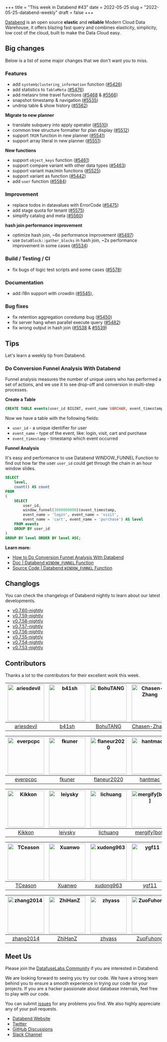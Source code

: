 +++
title = "This week in Databend #43"
date = 2022-05-25
slug = "2022-05-25-databend-weekly"
draft = false
+++

[Databend](https://github.com/datafuselabs/databend) is an open source **elastic** and **reliable** Modern Cloud Data Warehouse, it offers blazing fast query and combines elasticity, simplicity, low cost of the cloud, built to make the Data Cloud easy.

## Big changes

Below is a list of some major changes that we don't want you to miss.

### Features

- add `system$clustering_information` function ([#5426](https://github.com/datafuselabs/databend/pull/5426))
- add statistics to `TableMeta` ([#5476](https://github.com/datafuselabs/databend/pull/5476))
- add metasrv time travel functions ([#5468](https://github.com/datafuselabs/databend/pull/5468) & [#5566](https://github.com/datafuselabs/databend/pull/5566))
- snapshot timestamp & navigation ([#5535](https://github.com/datafuselabs/databend/pull/5535))
- undrop table & show history ([#5562](https://github.com/datafuselabs/databend/pull/5562))

**Migrate to new planner**

- translate subquery into apply operator ([#5510](https://github.com/datafuselabs/databend/pull/5510))
- common tree structure formatter for plan display ([#5512](https://github.com/datafuselabs/databend/pull/5512))
- support `TRIM` function in new planner ([#5541](https://github.com/datafuselabs/databend/pull/5541)) 
- support array literal in new planner ([#5551](https://github.com/datafuselabs/databend/pull/5551)) 

**New functions**

- support `object_keys` function ([#5461](https://github.com/datafuselabs/databend/pull/5461))
- support compare variant with other data types ([#5463](https://github.com/datafuselabs/databend/pull/5463))
- support variant max/min functions ([#5525](https://github.com/datafuselabs/databend/pull/5525)) 
- support variant as function ([#5442](https://github.com/datafuselabs/databend/pull/5442)) 
- add `user` function ([#5584](https://github.com/datafuselabs/databend/pull/5584)) 

### Improvement

- replace todos in datavalues with ErrorCode ([#5475](https://github.com/datafuselabs/databend/pull/5475))
- add stage quota for tenant ([#5575](https://github.com/datafuselabs/databend/pull/5575))
- simplify catalog and meta ([#5560](https://github.com/datafuselabs/databend/pull/5560))

**hash join performance improvement**

- optimize hash join, ~6x performance improvement ([#5497](https://github.com/datafuselabs/databend/pull/5497))
- use `DataBlock::gather_blocks` in hash join, ~2x performance improvement in some cases ([#5534](https://github.com/datafuselabs/databend/pull/5534))

### Build / Testing / CI

- fix bugs of logic test scripts and some cases ([#5578](https://github.com/datafuselabs/databend/pull/5578))

### Documentation

- add i18n support with crowdin ([#5545](https://github.com/datafuselabs/databend/pull/5545)), 

### Bug fixes

- fix retention aggregation coredump bug ([#5450](https://github.com/datafuselabs/databend/pull/5450))
- fix server hang when parallel execute query ([#5482](https://github.com/datafuselabs/databend/pull/5482))
- fix wrong output in hash join ([#5538](https://github.com/datafuselabs/databend/pull/5538) & [#5539](https://github.com/datafuselabs/databend/pull/5539))

## Tips

Let's learn a weekly tip from Databend.

### Do Conversion Funnel Analysis With Databend

Funnel analysis measures the number of unique users who has performed a set of actions, and we use it to see drop-off and conversion in multi-step processes.

**Create a Table**

```SQL
CREATE TABLE events(user_id BIGINT, event_name VARCHAR, event_timestamp TIMESTAMP);
```

Now we have a table with the following fields:

- `user_id` - a unique identifier for user
- `event_name` - type of the event, like: login, visit, cart and purchase
- `event_timestamp` - timestamp which event occurred

**Funnel Analysis**

It's easy and performance to use Databend WINDOW_FUNNEL Function to find out how far the user `user_id` could get through the chain in an hour window slides.

```SQL
SELECT
    level,
    count() AS count
FROM
(
    SELECT
        user_id,
        window_funnel(3600000000)(event_timestamp, 
        event_name = 'login', event_name = 'visit', 
        event_name = 'cart', event_name = 'purchase') AS level
    FROM events
    GROUP BY user_id
)
GROUP BY level ORDER BY level ASC;
```

**Learn more:**

- [How to Do Conversion Funnel Analysis With Databend](https://databend.rs/doc/learn/analyze-funnel-with-databend)
- [Doc | Databend `WINDOW_FUNNEL` Function](https://databend.rs/doc/learn/analyze-funnel-with-databend)
- [Source Code | Databend `WINDOW_FUNNEL` Function](https://github.com/datafuselabs/databend/blob/main/common/functions/src/aggregates/aggregate_window_funnel.rs)

## Changlogs

You can check the changelogs of Databend nightly to learn about our latest developments.

- [v0.7.60-nightly](https://github.com/datafuselabs/databend/releases/tag/v0.7.60-nightly)
- [v0.7.59-nightly](https://github.com/datafuselabs/databend/releases/tag/v0.7.59-nightly)
- [v0.7.58-nightly](https://github.com/datafuselabs/databend/releases/tag/v0.7.58-nightly)
- [v0.7.57-nightly](https://github.com/datafuselabs/databend/releases/tag/v0.7.57-nightly)
- [v0.7.56-nightly](https://github.com/datafuselabs/databend/releases/tag/v0.7.56-nightly)
- [v0.7.55-nightly](https://github.com/datafuselabs/databend/releases/tag/v0.7.55-nightly)
- [v0.7.54-nightly](https://github.com/datafuselabs/databend/releases/tag/v0.7.54-nightly)
- [v0.7.53-nightly](https://github.com/datafuselabs/databend/releases/tag/v0.7.53-nightly)

## Contributors

Thanks a lot to the contributors for their excellent work this week.

| [<img alt="ariesdevil" src="https://avatars.githubusercontent.com/u/7812909?v=4&s=117" width="117">](https://github.com/ariesdevil) | [<img alt="b41sh" src="https://avatars.githubusercontent.com/u/1070352?v=4&s=117" width="117">](https://github.com/b41sh) | [<img alt="BohuTANG" src="https://avatars.githubusercontent.com/u/172204?v=4&s=117" width="117">](https://github.com/BohuTANG) | [<img alt="Chasen-Zhang" src="https://avatars.githubusercontent.com/u/15354455?v=4&s=117" width="117">](https://github.com/Chasen-Zhang) | [<img alt="dantengsky" src="https://avatars.githubusercontent.com/u/22081156?v=4&s=117" width="117">](https://github.com/dantengsky) | [<img alt="drmingdrmer" src="https://avatars.githubusercontent.com/u/44069?v=4&s=117" width="117">](https://github.com/drmingdrmer) |
| :---------------------------------------------------------------------------------------------------------------------------------: | :-----------------------------------------------------------------------------------------------------------------------: | :----------------------------------------------------------------------------------------------------------------------------: | :--------------------------------------------------------------------------------------------------------------------------------------: | :----------------------------------------------------------------------------------------------------------------------------------: | :---------------------------------------------------------------------------------------------------------------------------------: |
|                                             [ariesdevil](https://github.com/ariesdevil)                                             |                                             [b41sh](https://github.com/b41sh)                                             |                                            [BohuTANG](https://github.com/BohuTANG)                                             |                                             [Chasen-Zhang](https://github.com/Chasen-Zhang)                                              |                                             [dantengsky](https://github.com/dantengsky)                                              |                                            [drmingdrmer](https://github.com/drmingdrmer)                                            |

| [<img alt="everpcpc" src="https://avatars.githubusercontent.com/u/1808802?v=4&s=117" width="117">](https://github.com/everpcpc) | [<img alt="fkuner" src="https://avatars.githubusercontent.com/u/39162698?v=4&s=117" width="117">](https://github.com/fkuner) | [<img alt="flaneur2020" src="https://avatars.githubusercontent.com/u/129800?v=4&s=117" width="117">](https://github.com/flaneur2020) | [<img alt="hantmac" src="https://avatars.githubusercontent.com/u/7600925?v=4&s=117" width="117">](https://github.com/hantmac) | [<img alt="hanyisong" src="https://avatars.githubusercontent.com/u/71937758?v=4&s=117" width="117">](https://github.com/hanyisong) | [<img alt="junnplus" src="https://avatars.githubusercontent.com/u/8097526?v=4&s=117" width="117">](https://github.com/junnplus) |
| :-----------------------------------------------------------------------------------------------------------------------------: | :--------------------------------------------------------------------------------------------------------------------------: | :----------------------------------------------------------------------------------------------------------------------------------: | :---------------------------------------------------------------------------------------------------------------------------: | :--------------------------------------------------------------------------------------------------------------------------------: | :-----------------------------------------------------------------------------------------------------------------------------: |
|                                             [everpcpc](https://github.com/everpcpc)                                             |                                             [fkuner](https://github.com/fkuner)                                              |                                            [flaneur2020](https://github.com/flaneur2020)                                             |                                             [hantmac](https://github.com/hantmac)                                             |                                             [hanyisong](https://github.com/hanyisong)                                              |                                             [junnplus](https://github.com/junnplus)                                             |

| [<img alt="Kikkon" src="https://avatars.githubusercontent.com/u/19528375?v=4&s=117" width="117">](https://github.com/Kikkon) | [<img alt="leiysky" src="https://avatars.githubusercontent.com/u/22445410?v=4&s=117" width="117">](https://github.com/leiysky) | [<img alt="lichuang" src="https://avatars.githubusercontent.com/u/1998569?v=4&s=117" width="117">](https://github.com/lichuang) | [<img alt="mergify[bot]" src="https://avatars.githubusercontent.com/in/10562?v=4&s=117" width="117">](https://github.com/apps/mergify) | [<img alt="soyeric128" src="https://avatars.githubusercontent.com/u/106025534?v=4&s=117" width="117">](https://github.com/soyeric128) | [<img alt="sundy-li" src="https://avatars.githubusercontent.com/u/3325189?v=4&s=117" width="117">](https://github.com/sundy-li) |
| :--------------------------------------------------------------------------------------------------------------------------: | :----------------------------------------------------------------------------------------------------------------------------: | :-----------------------------------------------------------------------------------------------------------------------------: | :------------------------------------------------------------------------------------------------------------------------------------: | :-----------------------------------------------------------------------------------------------------------------------------------: | :-----------------------------------------------------------------------------------------------------------------------------: |
|                                             [Kikkon](https://github.com/Kikkon)                                              |                                             [leiysky](https://github.com/leiysky)                                              |                                             [lichuang](https://github.com/lichuang)                                             |                                            [mergify[bot]](https://github.com/apps/mergify)                                             |                                              [soyeric128](https://github.com/soyeric128)                                              |                                             [sundy-li](https://github.com/sundy-li)                                             |

| [<img alt="TCeason" src="https://avatars.githubusercontent.com/u/33082201?v=4&s=117" width="117">](https://github.com/TCeason) | [<img alt="Xuanwo" src="https://avatars.githubusercontent.com/u/5351546?v=4&s=117" width="117">](https://github.com/Xuanwo) | [<img alt="xudong963" src="https://avatars.githubusercontent.com/u/41979257?v=4&s=117" width="117">](https://github.com/xudong963) | [<img alt="ygf11" src="https://avatars.githubusercontent.com/u/3428089?v=4&s=117" width="117">](https://github.com/ygf11) | [<img alt="youngsofun" src="https://avatars.githubusercontent.com/u/5782159?v=4&s=117" width="117">](https://github.com/youngsofun) | [<img alt="ZeaLoVe" src="https://avatars.githubusercontent.com/u/10904090?v=4&s=117" width="117">](https://github.com/ZeaLoVe) |
| :----------------------------------------------------------------------------------------------------------------------------: | :-------------------------------------------------------------------------------------------------------------------------: | :--------------------------------------------------------------------------------------------------------------------------------: | :-----------------------------------------------------------------------------------------------------------------------: | :---------------------------------------------------------------------------------------------------------------------------------: | :----------------------------------------------------------------------------------------------------------------------------: |
|                                             [TCeason](https://github.com/TCeason)                                              |                                             [Xuanwo](https://github.com/Xuanwo)                                             |                                             [xudong963](https://github.com/xudong963)                                              |                                             [ygf11](https://github.com/ygf11)                                             |                                             [youngsofun](https://github.com/youngsofun)                                             |                                             [ZeaLoVe](https://github.com/ZeaLoVe)                                              |

| [<img alt="zhang2014" src="https://avatars.githubusercontent.com/u/8087042?v=4&s=117" width="117">](https://github.com/zhang2014) | [<img alt="ZhiHanZ" src="https://avatars.githubusercontent.com/u/25170437?v=4&s=117" width="117">](https://github.com/ZhiHanZ) | [<img alt="zhyass" src="https://avatars.githubusercontent.com/u/34016424?v=4&s=117" width="117">](https://github.com/zhyass) | [<img alt="ZuoFuhong" src="https://avatars.githubusercontent.com/u/19775205?v=4&s=117" width="117">](https://github.com/ZuoFuhong) |       |       |
| :-------------------------------------------------------------------------------------------------------------------------------: | :----------------------------------------------------------------------------------------------------------------------------: | :--------------------------------------------------------------------------------------------------------------------------: | :--------------------------------------------------------------------------------------------------------------------------------: | :---: | :---: |
|                                             [zhang2014](https://github.com/zhang2014)                                             |                                             [ZhiHanZ](https://github.com/ZhiHanZ)                                              |                                             [zhyass](https://github.com/zhyass)                                              |                                             [ZuoFuhong](https://github.com/ZuoFuhong)                                              |       |       |

## Meet Us

Please join the [DatafuseLabs Community](https://github.com/datafuselabs/) if you are interested in Databend.

We are looking forward to seeing you try our code. We have a strong team behind you to ensure a smooth experience in trying our code for your projects.
If you are a hacker passionate about database internals, feel free to play with our code.

You can submit [issues](https://github.com/datafuselabs/databend/issues) for any problems you find. We also highly appreciate any of your pull requests.

- [Databend Website](https://databend.rs)
- [Twitter](https://twitter.com/Datafuse_Labs)
- [GitHub Discussions](https://github.com/datafuselabs/databend/discussions)
- [Slack Channel](https://link.databend.rs/join-slack)
